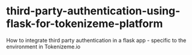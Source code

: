 # third-party-authentication-using-flask-for-tokenizeme-platform
How to integrate third party authentication in a flask app - specific to the environment in Tokenizeme.io
